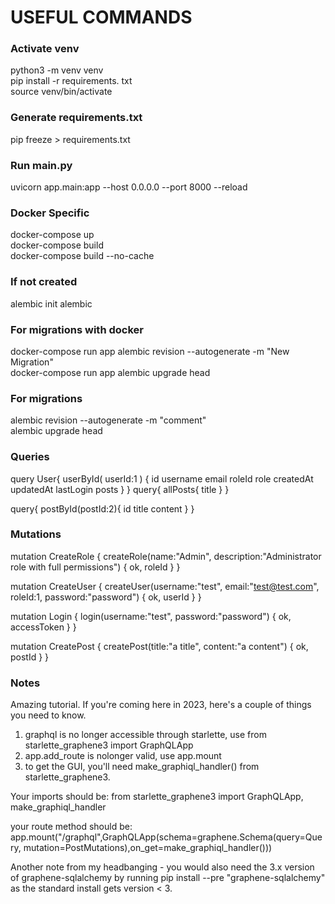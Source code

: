 # USEFUL COMMANDS

### Activate venv
python3 -m venv venv
<br>
pip install -r requirements. txt
<br>
source venv/bin/activate

### Generate requirements.txt
pip freeze > requirements.txt 

### Run main.py
uvicorn app.main:app --host 0.0.0.0 --port 8000 --reload

### Docker Specific
docker-compose up
<br>
docker-compose build
<br>
docker-compose build --no-cache

### If not created
alembic init alembic

### For migrations with docker
docker-compose run app alembic revision --autogenerate -m "New Migration"
<br>
docker-compose run app alembic upgrade head
<br>

### For migrations 
alembic revision --autogenerate -m "comment"
<br>
alembic upgrade head

### Queries
query User{
  userById(
    userId:1
  ) {
    id
    username
    email
	roleId
    role
    createdAt
    updatedAt
    lastLogin
    posts
  }
}
query{ allPosts{ title } }

query{ postById(postId:2){ id title content } }

### Mutations
mutation CreateRole {
    createRole(name:"Admin", description:"Administrator role with full permissions") {
        ok,
        roleId
    }
}

mutation CreateUser {
    createUser(username:"test", email:"test@test.com", roleId:1, password:"password") {
        ok,
        userId
    }
}


mutation Login {
    login(username:"test", password:"password") {
        ok,
        accessToken
    }
}

mutation CreatePost {
    createPost(title:"a title", content:"a content") {
        ok,
        postId
    }
}

### Notes
Amazing tutorial.
If you're coming here in 2023, here's a couple of things you need to know.
1. graphql is no longer accessible through starlette, use from starlette_graphene3 import GraphQLApp
2. app.add_route is nolonger valid, use app.mount
3. to get the GUI, you'll need make_graphiql_handler() from starlette_graphene3.

Your imports should be: 
from starlette_graphene3 import GraphQLApp, make_graphiql_handler

your route method should be:
app.mount("/graphql",GraphQLApp(schema=graphene.Schema(query=Query, mutation=PostMutations),on_get=make_graphiql_handler()))

Another note from my headbanging - you would also need the 3.x version of graphene-sqlalchemy by running pip install --pre "graphene-sqlalchemy" as the standard install gets version < 3.
